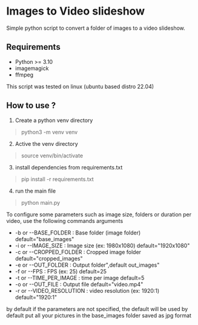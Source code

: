 # Images to Video slideshow

Simple python script to convert a folder of images to a video slideshow.

## Requirements 
- Python >= 3.10
- imagemagick
- ffmpeg

This script was tested on linux (ubuntu based distro 22.04)

## How to use ? 

1. Create a python venv directory 
> python3 -m venv venv 
2. Active the venv directory
> source venv/bin/activate
3. install dependencies from requirements.txt
> pip install -r requirements.txt
4. run the main file
> python main.py 

To configure some parameters such as image size, folders or duration per video, use the following commands arguments

- -b or --BASE_FOLDER : Base folder (image folder) default="base_images"
- -i or --IMAGE_SIZE : Image size (ex: 1980x1080) default="1920x1080"
- -c or --CROPPED_FOLDER : Cropped image folder default="cropped_images"
- -e or --OUT_FOLDER : Output folder",default out_images"
- -f or --FPS : FPS (ex: 25) default=25
- -t or --TIME_PER_IMAGE : time per image default=5
- -o or --OUT_FILE : Output file default="video.mp4"
- -r or --VIDEO_RESOLUTION : video resolution (ex: 1920:1) default="1920:1"

by default if the parameters are not specified, the default will be used
by default put all your pictures in the base_images folder saved as jpg format